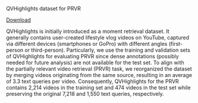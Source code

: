 QVHighlights dataset for PRVR

[Download](https://drive.google.com/file/d/18LzgkOaLwz69u-FlMmpMA_VuvBP8O__V/view?usp=sharing)

QVHighlights is initially introduced as a moment retrieval dataset.
It generally contains user-created lifestyle vlog videos on YouTube, captured via different devices (smartphones or GoPro) with different angles (first-person or third-person).
Particularly, we use the training and validation sets of QVHighlights for evaluating PRVR since dense annotations (possibly needed for future analysis) are not available for the test set.
To align with the partially relevant video retrieval (PRVR) task, we reorganized the dataset by merging videos originating from the same source, resulting in an average of 3.3 text queries per video. 
Consequently, QVHighlights for the PRVR contains 2,214 videos in the training set and 474 videos in the test set while preserving the original 7,218 and 1,550 text queries, respectively.
